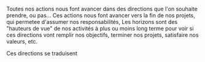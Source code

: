 
Toutes nos actions nous font avancer dans des directions que l'on souhaite prendre, ou pas...
Ces actions nous font avancer vers la fin de nos projets, qui permetee d'assumer nos responsabilités, 
Les horizons sont des "hauteurs de vue" de nos activités à plus ou moins long terme pour voir si ces directions vont remplir nos objectifs, terminer nos projets, satisfaire nos valeurs, etc.

Ces directions se traduisent 
